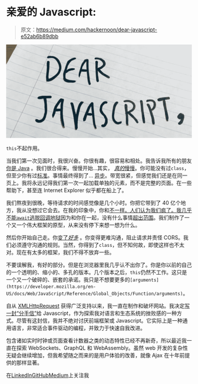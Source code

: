 # 亲爱的 Javascript:

> 原文：<https://medium.com/hackernoon/dear-javascript-e52ab6b89dbb>

![](img/e8ee0761c369057928a30ffcd857019f.png)

`this`不起作用。

当我们第一次见面时，我很兴奋。你很有趣，很容易和相处。我告诉我所有的朋友[你是 Java](http://javascriptisnotjava.com/) 。我们很合得来。慢慢开始…其实， [*真的*慢慢](https://blog.chromium.org/2018/09/10-years-of-speed-in-chrome_11.html)。你可能没有过`class`，但至少你有过[标准](https://www.ecma-international.org/)。事情最终得到了… [异步](https://www.w3schools.com/xml/ajax_intro.asp)。带宽很紧，但感觉我们还是在同一页上。我将永远记得我们第一次一起加载单独的元素，而不是完整的页面。在一些帮助下，甚至连 Internet Explorer 似乎都在船上了。

我们熬夜到很晚，等待请求的时间感觉像是几个小时。你把它带到了 40 亿个地方，我从没想过它会去。在我的印象中，你和[不一样。人们认为我们疯了。我几乎不能`await`逃脱](https://stackoverflow.com/questions/359494/which-equals-operator-vs-should-be-used-in-javascript-comparisons)[回调地狱](http://callbackhell.com)因为和你在一起，没有什么事情[超出范围](https://www.pluralsight.com/guides/javascript-callbacks-variable-scope-problem)。我们制作了一个又一个伟大框架的原型，从来没有停下来想一想为什么。

然后你开始自己走。你[变了*好多*](https://benmccormick.org/2015/09/14/es5-es6-es2016-es-next-whats-going-on-with-javascript-versioning) 。你变得更难沟通，阻止请求并责怪 CORS。我们必须遵守沟通的规则。当然，你得到了`class`，但不知何故，即使这样也不太对。现在有太多的框架，我们不得不放弃一些。

不要误解我，有好的部分。但是在浏览器里我几乎认不出你了。你是你以前的自己的一个透明的、缩小的、多孔的版本。几个版本之后，`this`仍然不工作。这只是一个又一个破碎的、嵌套的承诺。我只是不想要更多的`[arguments](https://developer.mozilla.org/en-US/docs/Web/JavaScript/Reference/Global_Objects/Function/arguments)`。

自从 [XMLHttpRequest](https://en.wikipedia.org/wiki/XMLHttpRequest) 获得广泛支持以来，我一直在制作和破坏网站。我决定[写一封“分手信”](http://anthropologizing.com/2014/01/03/design-research-method-the-love-letter-and-the-breakup-letter/)给 Javascript，作为探索我对语言和生态系统的挫败感的一种方式。尽管有这封信，我并不绝对讨厌前端框架或 Javascript。它实际上是一种通用语言，非常适合事件驱动的编程，并致力于快速自我改进。

包含诸如实时时钟或页面查看计数器之类的动态特性已经不再新奇，所以最近我一直在探索 WebSockets、GraphQL 和 WebAssembly。虽然 web 开发的复杂性无疑会继续增加，但我希望随之而来的是用户体验的改善，就像 Ajax 在十年前提供的那样显著。

在[LinkedIn](https://www.linkedin.com/in/tombarrasso)[GitHub](https://github.com/Tombarr)[Medium](/@tbarrasso)上关注我